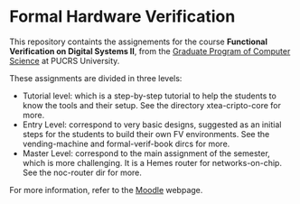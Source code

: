 # Formal Hardware Verification

This repository containts the assignements for the course
**Functional Verification on Digital Systems II**, from the 
[Graduate Program of Computer Science](http://www.pucrs.br/politecnica/programa-de-pos-graduacao-em-ciencia-da-computacao/apresentacao/) at PUCRS University.

These assignments are divided in three levels:
- Tutorial level: which is a step-by-step tutorial to help the students to know the tools and their setup. See the directory xtea-cripto-core for more.
- Entry Level: correspond to very basic designs, suggested as an initial steps for the students to build their own FV environments. See the vending-machine and formal-verif-book dircs for more.
- Master Level: correspond to the main assignment of the semester, which is more challenging. It is a Hemes router for networks-on-chip. See the noc-router dir for more.

For more information, refer to the [Moodle](https://moodle.pucrs.br) webpage. 

